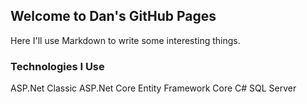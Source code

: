 ## Welcome to Dan's GitHub Pages

Here I'll use Markdown to write some interesting things.

### Technologies I Use
ASP.Net Classic
ASP.Net Core
Entity Framework Core
C#
SQL Server
